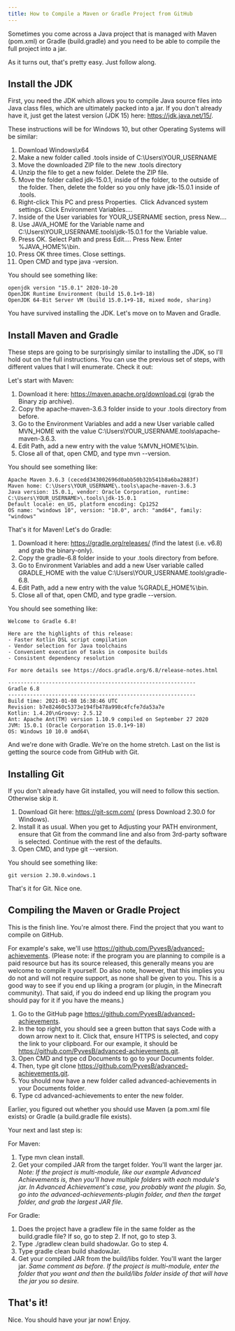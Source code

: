```yaml
---
title: How to Compile a Maven or Gradle Project from GitHub
---
```


Sometimes you come across a Java project that is managed with Maven (pom.xml) or Gradle (build.gradle) and you need to be able to compile the full project into a jar.

As it turns out, that's pretty easy. Just follow along.

## Install the JDK

First, you need the JDK which allows you to compile Java source files into Java class files, which are ultimately packed into a jar. If you don't already have it, just get the latest version (JDK 15) here: https://jdk.java.net/15/.

These instructions will be for Windows 10, but other Operating Systems will be similar:

1. Download Windows\x64
2. Make a new folder called .tools inside of C:\Users\YOUR_USERNAME
3. Move the downloaded ZIP file to the new .tools directory
4. Unzip the file to get a new folder. Delete the ZIP file.
5. Move the folder called jdk-15.0.1, inside of the folder, to the outside of the folder. Then, delete the folder so you only have jdk-15.0.1 inside of .tools.
6. Right-click This PC and press Properties.  Click Advanced system settings. Click Environment Variables....
7. Inside of the User variables for YOUR_USERNAME section, press New....
8. Use JAVA_HOME for the Variable name and C:\Users\YOUR_USERNAME\.tools\jdk-15.0.1 for the Variable value.
9. Press OK. Select Path and press Edit.... Press New. Enter %JAVA_HOME%\bin.
10. Press OK three times. Close settings.
11. Open CMD and type java -version.

You should see something like:

```
openjdk version "15.0.1" 2020-10-20
OpenJDK Runtime Environment (build 15.0.1+9-18)
OpenJDK 64-Bit Server VM (build 15.0.1+9-18, mixed mode, sharing)
```

You have survived installing the JDK. Let's move on to Maven and Gradle.

## Install Maven and Gradle

These steps are going to be surprisingly similar to installing the JDK, so I'll hold out on the full instructions. You can use the previous set of steps, with different values that I will enumerate. Check it out:

Let's start with Maven:

1. Download it here: https://maven.apache.org/download.cgi (grab the Binary zip archive).
2. Copy the apache-maven-3.6.3 folder inside to your .tools directory from before.
3. Go to the Environment Variables and add a new User variable called MVN_HOME with the value C:\Users\YOUR_USERNAME\.tools\apache-maven-3.6.3.
4. Edit Path, add a new entry with the value %MVN_HOME%\bin.
5. Close all of that, open CMD, and type mvn --version.

You should see something like:

```
Apache Maven 3.6.3 (cecedd343002696d0abb50b32b541b8a6ba2883f)
Maven home: C:\Users\YOUR_USERNAME\.tools\apache-maven-3.6.3
Java version: 15.0.1, vendor: Oracle Corporation, runtime: C:\Users\YOUR_USERNAME>\.tools\jdk-15.0.1
Default locale: en_US, platform encoding: Cp1252
OS name: "windows 10", version: "10.0", arch: "amd64", family: "windows"
```

That's it for Maven! Let's do Gradle:

1. Download it here: https://gradle.org/releases/ (find the latest (i.e. v6.8) and grab the binary-only).
2. Copy the gradle-6.8 folder inside to your .tools directory from before.
3. Go to Environment Variables and add a new User variable called GRADLE_HOME with the value C:\Users\YOUR_USERNAME\.tools\gradle-6.8.
4. Edit Path, add a new entry with the value %GRADLE_HOME%\bin.
5. Close all of that, open CMD, and type gradle --version.

You should see something like:

```
Welcome to Gradle 6.8!

Here are the highlights of this release:
- Faster Kotlin DSL script compilation
- Vendor selection for Java toolchains
- Convenient execution of tasks in composite builds
- Consistent dependency resolution

For more details see https://docs.gradle.org/6.8/release-notes.html

------------------------------------------------------------
Gradle 6.8
------------------------------------------------------------
Build time: 2021-01-08 16:38:46 UTC
Revision: b7e82460c5373e194fb478a998c4fcfe7da53a7e
Kotlin: 1.4.20\nGroovy: 2.5.12
Ant: Apache Ant(TM) version 1.10.9 compiled on September 27 2020
JVM: 15.0.1 (Oracle Corporation 15.0.1+9-18)
OS: Windows 10 10.0 amd64\
```

And we're done with Gradle. We're on the home stretch. Last on the list is getting the source code from GitHub with Git.

## Installing Git

If you don't already have Git installed, you will need to follow this section. Otherwise skip it.

1. Download Git here: https://git-scm.com/ (press Download 2.30.0 for Windows).
2. Install it as usual. When you get to Adjusting your PATH environment, ensure that Git from the command line and also from 3rd-party software is selected. Continue with the rest of the defaults.
3. Open CMD, and type git --version.

You should see something like:

```
git version 2.30.0.windows.1
```

That's it for Git. Nice one.

## Compiling the Maven or Gradle Project

This is the finish line. You're almost there. Find the project that you want to compile on GitHub.

For example's sake, we'll use https://github.com/PyvesB/advanced-achievements.
(Please note: if the program you are planning to compile is a paid resource but has its source released, this generally means you are welcome to compile it yourself. Do also note, however, that this implies you do not and will not require support, as none shall be given to you. This is a good way to see if you end up liking a program (or plugin, in the Minecraft community). That said, if you do indeed end up liking the program you should pay for it if you have the means.)

1. Go to the GitHub page https://github.com/PyvesB/advanced-achievements.
2. In the top right, you should see a green button that says Code with a down arrow next to it. Click that, ensure HTTPS is selected, and copy the link to your clipboard. For our example, it should be https://github.com/PyvesB/advanced-achievements.git.
3. Open CMD and type cd Documents to go to your Documents folder.
4. Then, type git clone https://github.com/PyvesB/advanced-achievements.git.
5. You should now have a new folder called advanced-achievements in your Documents folder.
6. Type cd advanced-achievements to enter the new folder.

Earlier, you figured out whether you should use Maven (a pom.xml file exists) or Gradle (a build.gradle file exists).

Your next and last step is:

For Maven:

1. Type mvn clean install.
2. Get your compiled JAR from the target folder. You'll want the larger jar.
*Note: If the project is multi-module, like our example Advanced Achievements is, then you'll have multiple folders with each module's jar. In Advanced Achievement's case, you probably want the plugin. So, go into the advanced-achievements-plugin folder, and then the target folder, and grab the largest JAR file.*

For Gradle:

1. Does the project have a gradlew file in the same folder as the build.gradle file? If so, go to step 2. If not, go to step 3.
2. Type ./gradlew clean build shadowJar. Go to step 4.
3. Type gradle clean build shadowJar.
4. Get your compiled JAR from the build/libs folder. You'll want the larger jar.
*Same comment as before. If the project is multi-module, enter the folder that you want and then the build/libs folder inside of that will have the jar you so desire.*

## That's it!

Nice. You should have your jar now! Enjoy.